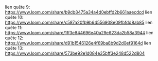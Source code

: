 lien quête 9: https://www.loom.com/share/b9db3475a34a4d0ebffd2b661aaecdcd
lien quête 10: https://www.loom.com/share/c587a20fb9b64556908e09fbfdd8ab85
lien quête 11: https://www.loom.com/share/1ff3e844696e40a29e623da2b58a3944
lien quête 12: https://www.loom.com/share/d91b1546126e4f69ba8b9d2d0ef9164d
lien quête 13: https://www.loom.com/share/573be92e1d084e35bff3e248d522d804

